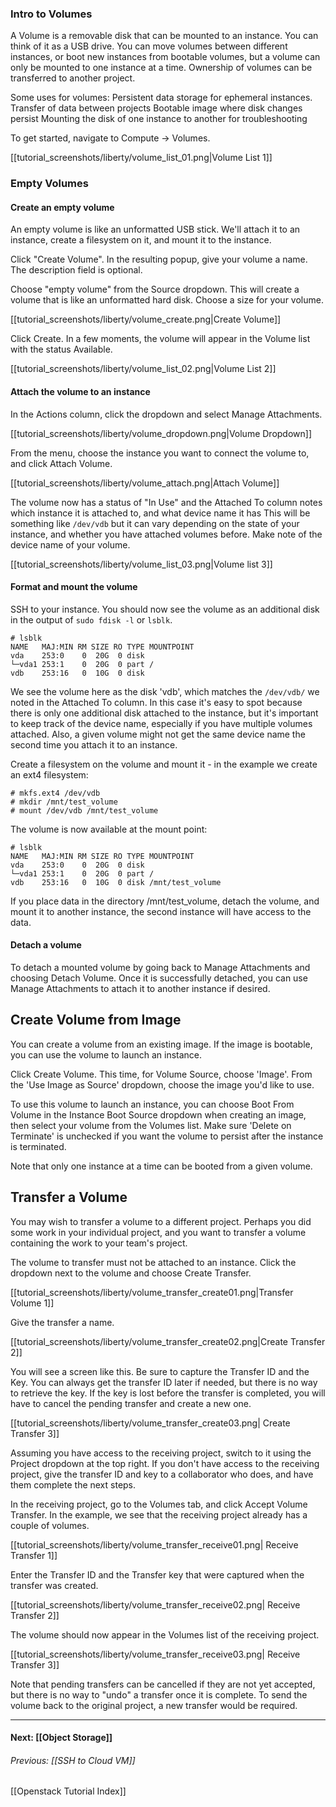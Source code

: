 ### Intro to Volumes 
A Volume is a removable disk that can be mounted to an instance.  You can think of it as a USB drive.  You can move volumes between different instances, or boot new instances from bootable volumes, but a volume can only be mounted to one instance at a time.  Ownership of volumes can be transferred to another project.

Some uses for volumes:
    Persistent data storage for ephemeral instances.
    Transfer of data between projects
    Bootable image where disk changes persist 
    Mounting the disk of one instance to another for troubleshooting
    
To get started, navigate to Compute -> Volumes.

[[tutorial_screenshots/liberty/volume_list_01.png|Volume List 1]]

### Empty Volumes

#### Create an empty volume
An empty volume is like an unformatted USB stick.  We'll attach it to an instance, create a filesystem on it, and mount it to the instance.

Click "Create Volume". In the resulting popup, give your volume a name.  The description field is optional. 

Choose "empty volume" from the Source dropdown.  This will create a volume that is like an unformatted hard disk.  Choose a size for your volume.

[[tutorial_screenshots/liberty/volume_create.png|Create Volume]]

Click Create.  In a few moments, the volume will appear in the Volume list with the status Available.

[[tutorial_screenshots/liberty/volume_list_02.png|Volume List 2]]

#### Attach the volume to an instance
In the Actions column, click the dropdown and select Manage Attachments.  

[[tutorial_screenshots/liberty/volume_dropdown.png|Volume Dropdown]]

From the  menu, choose the instance you want to connect the volume to, and click Attach Volume.

[[tutorial_screenshots/liberty/volume_attach.png|Attach Volume]]

The volume now has a status of "In Use" and the Attached To column notes which instance it is attached to, and what device name it has  This will be something like `/dev/vdb` but it can vary depending on the state of your instance, and whether you have attached volumes before. Make note of the device name of your volume.

[[tutorial_screenshots/liberty/volume_list_03.png|Volume list 3]]

#### Format and mount the volume
SSH to your instance.  You should now see the volume as an additional disk in the output of `sudo fdisk -l` or `lsblk`.

    # lsblk
    NAME   MAJ:MIN RM SIZE RO TYPE MOUNTPOINT
    vda    253:0    0  20G  0 disk 
    └─vda1 253:1    0  20G  0 part /
    vdb    253:16   0  10G  0 disk 
 
We see the volume here as the disk 'vdb', which matches the `/dev/vdb/` we noted in the Attached To column. In this case it's easy to spot because there is only one additional disk attached to the instance, but it's important to keep track of the device name, especially if you have multiple volumes attached.  Also, a given volume might not get the same device name the second time you attach it to an instance.

Create a filesystem on the volume and mount it - in the example we create an ext4 filesystem:

    # mkfs.ext4 /dev/vdb
    # mkdir /mnt/test_volume
    # mount /dev/vdb /mnt/test_volume 
    
The volume is now available at the mount point:

    # lsblk
    NAME   MAJ:MIN RM SIZE RO TYPE MOUNTPOINT
    vda    253:0    0  20G  0 disk 
    └─vda1 253:1    0  20G  0 part /
    vdb    253:16   0  10G  0 disk /mnt/test_volume
 
If you place data in the directory /mnt/test_volume, detach the volume, and mount it to another instance, the second instance will have access to the data.

#### Detach a volume
To detach a mounted volume by going back to Manage Attachments and choosing Detach Volume.  Once it is successfully detached, you can use Manage Attachments to attach it to another instance if desired.

## Create Volume from Image

You can create a volume from an existing image.  If the image is bootable, you can use the volume to launch an instance.

Click Create Volume.  This time, for Volume Source, choose 'Image'.  From the 'Use Image as Source' dropdown, choose the image you'd like to use.

To use this volume to launch an instance, you can choose Boot From Volume in the Instance Boot Source dropdown when creating an image, then select your volume from the Volumes list.  Make sure 'Delete on Terminate' is unchecked if you want the volume to persist after the instance is terminated.
 
Note that only one instance at a time can be booted from a given volume.

## Transfer a Volume

You may wish to transfer a volume to a different project.  Perhaps you did some work in your individual project, and you want to transfer a volume containing the work to your team's project.  

The volume to transfer must not be attached to an instance.  Click the dropdown next to the volume and choose Create Transfer.

[[tutorial_screenshots/liberty/volume_transfer_create01.png|Transfer Volume 1]]

Give the transfer a name.

[[tutorial_screenshots/liberty/volume_transfer_create02.png|Create Transfer 2]]

You will see a screen like this.  Be sure to capture the Transfer ID and the Key.  You can always get the transfer ID later if needed, but there is no way to retrieve the key.  If the key is lost before the transfer is completed, you will have to cancel the pending transfer and create a new one.

[[tutorial_screenshots/liberty/volume_transfer_create03.png| Create Transfer 3]]

Assuming you have access to the receiving project, switch to it using the Project dropdown at the top right.  If you don't have access to the receiving project, give the transfer ID and key to a collaborator who does, and have them complete the next steps.

In the receiving project, go to the Volumes tab, and click Accept Volume Transfer.  In the example, we see that the receiving project already has a couple of volumes.

[[tutorial_screenshots/liberty/volume_transfer_receive01.png| Receive Transfer 1]]

Enter the Transfer ID and the Transfer key that were captured when the transfer was created.

[[tutorial_screenshots/liberty/volume_transfer_receive02.png| Receive Transfer 2]]

The volume should now appear in the Volumes list of the receiving project.

[[tutorial_screenshots/liberty/volume_transfer_receive03.png| Receive Transfer 3]]

Note that pending transfers can be cancelled if they are not yet accepted, but there is no way to "undo" a transfer once it is complete.  To send the volume back to the original project, a new transfer would be required.

***
#### Next: [[Object Storage]]  
###### Previous:  [[SSH to Cloud VM]]
[[Openstack Tutorial Index]]  

